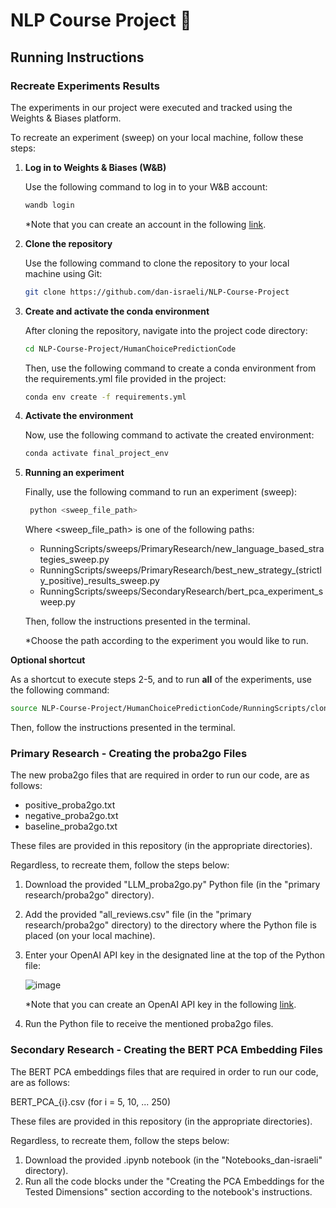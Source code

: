 # NLP Course Project 📝

## Running Instructions

### Recreate Experiments Results

The experiments in our project were executed and tracked using the Weights & Biases platform.

To recreate an experiment (sweep) on your local machine, follow these steps:

1. **Log in to Weights & Biases (W&B)** 

   Use the following command to log in to your W&B account:
    ```bash
    wandb login
    ```

   *Note that you can create an account in the following [link](https://wandb.ai/site).

2. **Clone the repository**

   Use the following command to clone the repository to your local machine using Git:
   
   ```bash
   git clone https://github.com/dan-israeli/NLP-Course-Project
    ```
4. **Create and activate the conda environment**

    After cloning the repository, navigate into the project code directory:

    ```bash
    cd NLP-Course-Project/HumanChoicePredictionCode
    ```

    Then, use the following command to create a conda environment from the requirements.yml file provided in the project:
    ```bash
    conda env create -f requirements.yml
    ```

5. **Activate the environment**

    Now, use the following command to activate the created environment:
    ```bash
    conda activate final_project_env
    ```
6. **Running an experiment**

    Finally, use the following command to run an experiment (sweep):

   ```bash
    python <sweep_file_path>
    ```
    Where <sweep_file_path> is one of the following paths:

    - RunningScripts/sweeps/PrimaryResearch/new_language_based_strategies_sweep.py
    - RunningScripts/sweeps/PrimaryResearch/best_new_strategy_(strictly_positive)_results_sweep.py
    - RunningScripts/sweeps/SecondaryResearch/bert_pca_experiment_sweep.py

    Then, follow the instructions presented in the terminal.
    
    *Choose the path according to the experiment you would like to run.

**Optional shortcut**

As a shortcut to execute steps 2-5, and to run **all** of the experiments, use the following command:
    
```bash
source NLP-Course-Project/HumanChoicePredictionCode/RunningScripts/clone_and_init_dan-israeli.sh
```

Then, follow the instructions presented in the terminal.

### Primary Research - Creating the proba2go Files

The new proba2go files that are required in order to run our code, are as follows:

- positive_proba2go.txt
- negative_proba2go.txt
- baseline_proba2go.txt

These files are provided in this repository (in the appropriate directories).

Regardless, to recreate them, follow the steps below:

1. Download the provided "LLM_proba2go.py" Python file (in the "primary research/proba2go" directory).
2. Add the provided "all_reviews.csv" file (in the "primary research/proba2go" directory) to the directory where the Python file is placed (on your local machine).
3. Enter your OpenAI API key in the designated line at the top of the Python file:

   ![image](https://github.com/dan-israeli/NLP-Course-Project/assets/127883151/e278b9c1-0c73-4186-89c4-c5169b632fd4)

    *Note that you can create an OpenAI API key in the following [link](https://openai.com/blog/openai-api).

4. Run the Python file to receive the mentioned proba2go files.

### Secondary Research - Creating the BERT PCA Embedding Files

The BERT PCA embeddings files that are required in order to run our code, are as follows:

BERT_PCA_{i}.csv (for i = 5, 10, ... 250)

These files are provided in this repository (in the appropriate directories).

Regardless, to recreate them, follow the steps below:

1. Download the provided .ipynb notebook (in the "Notebooks_dan-israeli" directory).
2. Run all the code blocks under the "Creating the PCA Embeddings for the Tested Dimensions" section according to the notebook's instructions.
